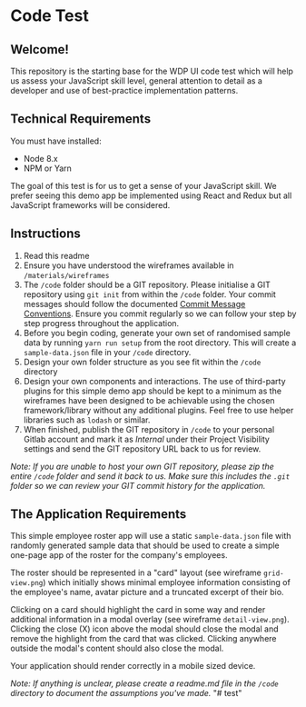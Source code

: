 # Code Test

## Welcome!

This repository is the starting base for the WDP UI code test which will help us assess your JavaScript skill level, general attention to detail as a developer and use of best-practice implementation patterns.

## Technical Requirements

You must have installed:
- Node 8.x
- NPM or Yarn

The goal of this test is for us to get a sense of your JavaScript skill. We prefer seeing this demo app be implemented using React and Redux but all JavaScript frameworks will be considered.

## Instructions

1. Read this readme
2. Ensure you have understood the wireframes available in `/materials/wireframes`
3. The `/code` folder should be a GIT repository. Please initialise a GIT repository using `git init` from within the `/code` folder. Your commit messages should follow the documented [Commit Message Conventions](https://gist.github.com/stephenparish/9941e89d80e2bc58a153). Ensure you commit regularly so we can follow your step by step progress throughout the application.
4. Before you begin coding, generate your own set of randomised sample data by running `yarn run setup` from the root directory. This will create a `sample-data.json` file in your `/code` directory.
5. Design your own folder structure as you see fit within the `/code` directory
6. Design your own components and interactions. The use of third-party plugins for this simple demo app should be kept to a minimum as the wireframes have been designed to be achievable using the chosen framework/library without any additional plugins. Feel free to use helper libraries such as `lodash` or similar.
7. When finished, publish the GIT repository in `/code` to your personal Gitlab account and mark it as *Internal* under their Project Visibility settings and send the GIT repository URL back to us for review.

_*Note:* If you are unable to host your own GIT repository, please zip the entire `/code` folder and send it back to us. Make sure this includes the `.git` folder so we can review your GIT commit history for the application._

## The Application Requirements

This simple employee roster app will use a static `sample-data.json` file with randomly generated sample data that should be used to create a simple one-page app of the roster for the company's employees.

The roster should be represented in a "card" layout (see wireframe `grid-view.png`) which initially shows minimal employee information consisting of the employee's name, avatar picture and a truncated excerpt of their bio.

Clicking on a card should highlight the card in some way and render additional information in a modal overlay (see wireframe `detail-view.png`). Clicking the close (X) icon above the modal should close the modal and remove the highlight from the card that was clicked. Clicking anywhere outside the modal's content should also close the modal.

Your application should render correctly in a mobile sized device.

_*Note:* If anything is unclear, please create a readme.md file in the `/code` directory to document the assumptions you've made._
"# test" 
